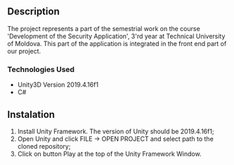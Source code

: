 ## Description
The project represents a part of the semestrial work on the course 'Development of the Security Application', 3'rd year at Technical University of Moldova. This part of the application is integrated in the front end part of our project. 
### Technologies Used
* Unity3D Version 2019.4.16f1
* C#
## Instalation
1. Install Unity Framework. The version of Unity should be 2019.4.16f1;
2. Open Unity and click FILE -> OPEN PROJECT and select path to the cloned repository;
3. Click on button Play at the top of the Unity Framework Window.

